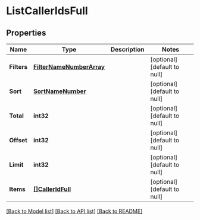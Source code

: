 # ListCallerIdsFull

## Properties
Name | Type | Description | Notes
------------ | ------------- | ------------- | -------------
**Filters** | [**FilterNameNumberArray**](FilterNameNumberArray.md) |  | [optional] [default to null]
**Sort** | [**SortNameNumber**](SortNameNumber.md) |  | [optional] [default to null]
**Total** | **int32** |  | [optional] [default to null]
**Offset** | **int32** |  | [optional] [default to null]
**Limit** | **int32** |  | [optional] [default to null]
**Items** | [**[]CallerIdFull**](CallerIdFull.md) |  | [optional] [default to null]

[[Back to Model list]](../README.md#documentation-for-models) [[Back to API list]](../README.md#documentation-for-api-endpoints) [[Back to README]](../README.md)


